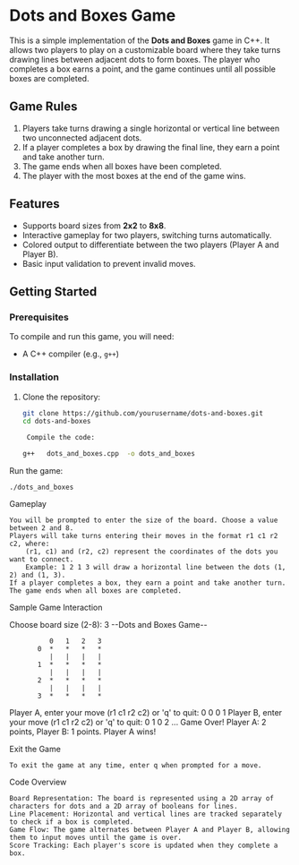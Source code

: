 # Dots and Boxes Game

This is a simple implementation of the **Dots and Boxes** game in C++. 
It allows two players to play on a customizable board where they take turns drawing lines between adjacent dots to form boxes. 
The player who completes a box earns a point, and the game continues until all possible boxes are completed.

## Game Rules

1. Players take turns drawing a single horizontal or vertical line between two unconnected adjacent dots.
2. If a player completes a box by drawing the final line, they earn a point and take another turn.
3. The game ends when all boxes have been completed.
4. The player with the most boxes at the end of the game wins.

## Features

- Supports board sizes from **2x2** to **8x8**.
- Interactive gameplay for two players, switching turns automatically.
- Colored output to differentiate between the two players (Player A and Player B).
- Basic input validation to prevent invalid moves.

## Getting Started

### Prerequisites

To compile and run this game, you will need:

- A C++ compiler (e.g., `g++`)


### Installation

1. Clone the repository:

   ```bash
   git clone https://github.com/yourusername/dots-and-boxes.git
   cd dots-and-boxes

    Compile the code:

   g++   dots_and_boxes.cpp  -o dots_and_boxes

Run the game:

    ./dots_and_boxes

Gameplay

    You will be prompted to enter the size of the board. Choose a value between 2 and 8.
    Players will take turns entering their moves in the format r1 c1 r2 c2, where:
        (r1, c1) and (r2, c2) represent the coordinates of the dots you want to connect.
        Example: 1 2 1 3 will draw a horizontal line between the dots (1, 2) and (1, 3).
    If a player completes a box, they earn a point and take another turn.
    The game ends when all boxes are completed.

Sample Game Interaction


Choose board size (2-8): 3
--Dots and Boxes Game--

              0   1   2   3  
           0  *   *   *   *  
              |   |   |   |  
           1  *   *   *   *  
              |   |   |   |  
           2  *   *   *   *  
              |   |   |   |  
           3  *   *   *   *  

Player A, enter your move (r1 c1 r2 c2) or 'q' to quit: 0 0 0 1
Player B, enter your move (r1 c1 r2 c2) or 'q' to quit: 0 1 0 2
...
Game Over! Player A: 2 points, Player B: 1 points.
Player A wins!

Exit the Game

    To exit the game at any time, enter q when prompted for a move.

Code Overview

    Board Representation: The board is represented using a 2D array of characters for dots and a 2D array of booleans for lines.
    Line Placement: Horizontal and vertical lines are tracked separately to check if a box is completed.
    Game Flow: The game alternates between Player A and Player B, allowing them to input moves until the game is over.
    Score Tracking: Each player's score is updated when they complete a box.
